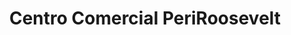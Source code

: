 ---
title: "Centro Comercial PeriRoosevelt"
url: /zona-7/centro-comercial-periroosevelt/
shop: centro comercial
---